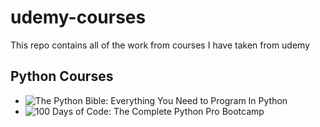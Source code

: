 # udemy-courses
This repo contains all of the work from courses I have taken from udemy

## Python Courses
- ![The Python Bible: Everything You Need to Program In Python](https://www.udemy.com/course/the-python-bible) 
- ![100 Days of Code: The Complete Python Pro Bootcamp](https://www.udemy.com/course/100-days-of-code)
